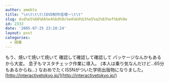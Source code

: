 ```yaml
---
author: ameblo
title: "\n\t\t\t\tDVD制作佳境～\t\t"
slug: dvd%e5%88%b6%e4%bd%9c%e4%bd%b3%e5%a2%83%ef%bd%9e
id: 2333
date: '2005-07-25 23:28:24'
layout: post
categories:
  - 随筆
---
```


もう、焼いて焼いて焼いて 確認して確認して確認して パッケージなんかもあるから大変。 息子もマスタチェック作業に導入。 (本人は乗り気なんだけど…65分もあるからね…) なおめでたくISSNがついた学術出版物になりました。 [http://interactivetokyo.jp/](http://interactivetokyo.jp/)